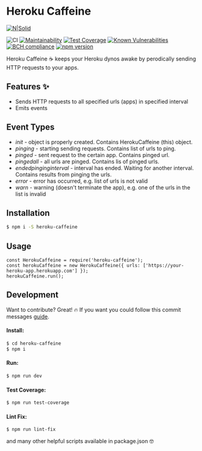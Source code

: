 
# Heroku Caffeine

[![N|Solid](https://github.com/marcinxkaminski/heroku-caffeine/blob/master/public/heroku-caffeine-banner.png?raw=true)](https://github.com/marcinxkaminski/heroku-caffeine/blob/master/public/heroku-caffeine-banner.png?raw=true)

![CI](https://github.com/marcinxkaminski/heroku-caffeine/workflows/CI/badge.svg?branch=master)
[![Maintainability](https://api.codeclimate.com/v1/badges/bd7d2545e1e2fb5aed9a/maintainability)](https://codeclimate.com/github/marcinxkaminski/heroku-caffeine/maintainability)
[![Test Coverage](https://api.codeclimate.com/v1/badges/bd7d2545e1e2fb5aed9a/test_coverage)](https://codeclimate.com/github/marcinxkaminski/heroku-caffeine/test_coverage)
[![Known Vulnerabilities](https://snyk.io/test/github/marcinxkaminski/heroku-caffeine/badge.svg?targetFile=package.json)](https://snyk.io/test/github/marcinxkaminski/heroku-caffeine?targetFile=package.json)
[![BCH compliance](https://bettercodehub.com/edge/badge/marcinxkaminski/heroku-caffeine?branch=master)](https://bettercodehub.com/)
[![npm version](https://badge.fury.io/js/heroku-caffeine.svg)](https://badge.fury.io/js/heroku-caffeine)



Heroku Caffeine ☕️ keeps your Heroku dynos awake by perodically sending HTTP requests to your apps.


## Features ✨
  - Sends HTTP requests to all specified urls (apps) in specified interval
  - Emits events


## Event Types
  - _init_ - object is properly created. Contains HerokuCaffeine (this) object.
  - _pinging_ - starting sending requests. Contains list of urls to ping.
  - _pinged_ - sent request to the certain app. Contains pinged url.
  - _pingedall_ - all urls are pinged. Contains lis of pinged urls.
  - _endedpinginginterval_ - interval has ended. Waiting for another interval. Contains results from pinging the urls.
  - _error_ - error has occurred, e.g. list of urls is not valid
  - _warn_ - warning (doesn't terminate the app), e.g. one of the urls in the list is invalid


## Installation
```sh
$ npm i -S heroku-caffeine
```

## Usage
```
const HerokuCaffeine = require('heroku-caffeine');
const herokuCaffeine = new HerokuCaffeine({ urls: ['https://your-heroku-app.herokuapp.com'] });
herokuCaffeine.run();
```


## Development
Want to contribute? Great! 🔥
If you want you could follow this commit messages [guide](https://gitmoji.carloscuesta.me/).

#### Install:
```sh
$ cd heroku-caffeine
$ npm i
```

#### Run:
```sh
$ npm run dev
```

#### Test Coverage:
```sh
$ npm run test-coverage
```

#### Lint Fix:
```sh
$ npm run lint-fix
```

and many other helpful scripts available in package.json 🤓
